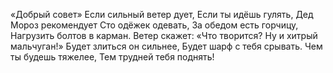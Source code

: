 «Добрый совет»
Если сильный ветер дует,
Если ты идёшь гулять,
Дед Мороз рекомендует
Сто одёжек одевать,
За обедом есть горчицу,
Нагрузить болтов в карман.
Ветер скажет: «Что творится?
Ну и хитрый мальчуган!»
Будет злиться он сильнее,
Будет шарф с тебя срывать.
Чем ты будешь тяжелее,
Тем трудней тебя поднять!